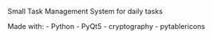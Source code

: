 <p>Small <em></em>Task Management System</em> for daily tasks</p>
Made with:
- Python
- PyQt5
- cryptography
- pytablericons
